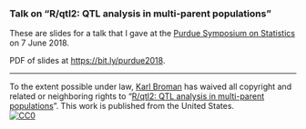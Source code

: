 ### Talk on &ldquo;R/qtl2: QTL analysis in multi-parent populations&rdquo;


These are slides for a talk that I gave at the
[Purdue Symposium on Statistics](http://www.stat.purdue.edu/symp2018)
on 7 June 2018.

PDF of slides at <https://bit.ly/purdue2018>.

---

To the extent possible under law,
[Karl Broman](https://github.com/kbroman)
has waived all copyright and related or neighboring rights to
&ldquo;[R/qtl2: QTL analysis in multi-parent populations](https://github.com/kbroman/Talk_Purdue2018)&rdquo;.
This work is published from the United States.
<br/>
[![CC0](https://i.creativecommons.org/p/zero/1.0/88x31.png)](https://creativecommons.org/publicdomain/zero/1.0/)
